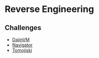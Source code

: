 # Reverse Engineering

## Challenges

* [DajinVM](./DajinVM/)
* [Navigator](./Navigator/)
* [Tomojiski](./Tomojiski/)
